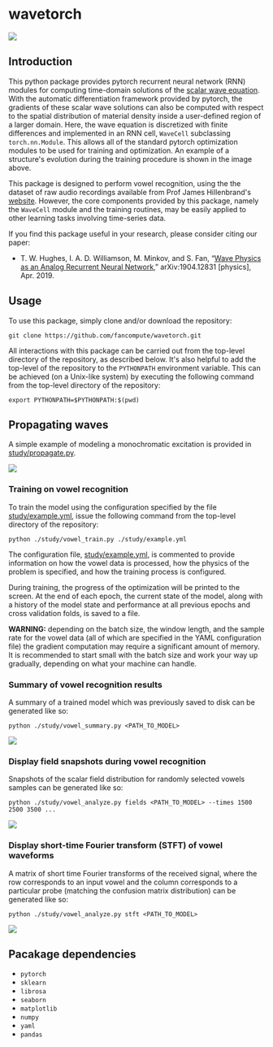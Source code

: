 # wavetorch

![](../master/img/optimization.png)

## Introduction

This python package provides pytorch recurrent neural network (RNN) modules for computing time-domain solutions of the [scalar wave equation](https://en.wikipedia.org/wiki/Wave_equation). With the automatic differentiation framework provided by pytorch, the gradients of these scalar wave solutions can also be computed with respect to the spatial distribution of material density inside a user-defined region of a larger domain. Here, the wave equation is discretized with finite differences and implemented in an RNN cell, `WaveCell` subclassing `torch.nn.Module`. This allows all of the standard pytorch optimization modules to be used for training and optimization. An example of a structure's evolution during the training procedure is shown in the image above.

This package is designed to perform vowel recognition, using the the dataset of raw audio recordings available from Prof James Hillenbrand's [website](https://homepages.wmich.edu/~hillenbr/voweldata.html). However, the core components provided by this package, namely the `WaveCell` module and the training routines, may be easily applied to other learning tasks involving time-series data. 

If you find this package useful in your research, please consider citing our paper:

 * T. W. Hughes, I. A. D. Williamson, M. Minkov, and S. Fan, “[Wave Physics as an Analog Recurrent Neural Network](https://arxiv.org/abs/1904.12831),” arXiv:1904.12831 [physics], Apr. 2019.


## Usage

To use this package, simply clone and/or download the repository:
```
git clone https://github.com/fancompute/wavetorch.git
```
All interactions with this package can be carried out from the top-level directory of the repository, as described below. It's also helpful to add the top-level of the repository to the `PYTHONPATH` environment variable. This can be achieved (on a Unix-like system) by executing the following command from the top-level directory of the repository:
```
export PYTHONPATH=$PYTHONPATH:$(pwd)
```

## Propagating waves

A simple example of modeling a monochromatic excitation is provided in [study/propagate.py](study/propagate.py). 

![](../master/img/propagate.png)

### Training on vowel recognition

To train the model using the configuration specified by the file [study/example.yml](study/example.yml), issue the following command from the top-level directory of the repository:
```
python ./study/vowel_train.py ./study/example.yml
```
The configuration file, [study/example.yml](study/example.yml), is commented to provide information on how the vowel data is processed, how the physics of the problem is specified, and how the training process is configured.

During training, the progress of the optimization will be printed to the screen. At the end of each epoch, the current state of the model, along with a history of the model state and performance at all previous epochs and cross validation folds, is saved to a file.

**WARNING:** depending on the batch size, the window length, and the sample rate for the vowel data (all of which are specified in the YAML configuration file) the gradient computation may require a significant amount of memory. It is recommended to start small with the batch size and work your way up gradually, depending on what your machine can handle.

### Summary of vowel recognition results

A summary of a trained model which was previously saved to disk can be generated like so:
```
python ./study/vowel_summary.py <PATH_TO_MODEL>
```

![](../master/img/summary.png)

### Display field snapshots during vowel recognition

Snapshots of the scalar field distribution for randomly selected vowels samples can be generated like so:
```
python ./study/vowel_analyze.py fields <PATH_TO_MODEL> --times 1500 2500 3500 ...
```

![](../master/img/fields.png)

### Display short-time Fourier transform (STFT) of vowel waveforms

A matrix of short time Fourier transforms of the received signal, where the row corresponds to an input vowel and the column corresponds to a particular probe (matching the confusion matrix distribution) can be generated like so:
```
python ./study/vowel_analyze.py stft <PATH_TO_MODEL>
```

![](../master/img/stft.png)

## Pacakage dependencies

* `pytorch`
* `sklearn`
* `librosa`
* `seaborn`
* `matplotlib`
* `numpy`
* `yaml`
* `pandas`
